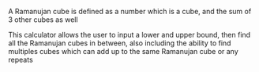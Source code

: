 A Ramanujan cube is defined as a number which is a cube, and the sum of 3 other cubes as well

This calculator allows the user to input a lower and upper bound, then find all the Ramanujan cubes in between, also including the ability to find multiples cubes which can add up to the same Ramanujan cube or any repeats
